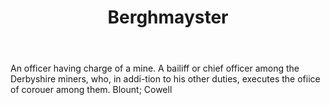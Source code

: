 ---
title: Berghmayster
letter: B
permalink: "/definitions/bld-berghmayster.html"
body: An officer having charge of a mine. A bailiff or chief officer among the Derbyshire
  miners, who, in addi-tion to his other duties, executes the ofiice of corouer among
  them. Blount; Cowell
published_at: '2018-07-07'
source: Black's Law Dictionary 2nd Ed (1910)
layout: post
---